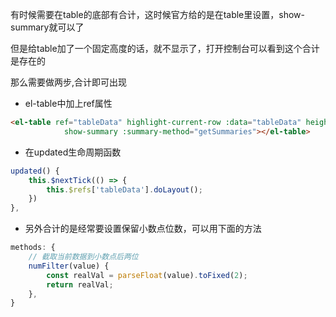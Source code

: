 

有时候需要在table的底部有合计，这时候官方给的是在table里设置，show-summary就可以了

但是给table加了一个固定高度的话，就不显示了，打开控制台可以看到这个合计是存在的

那么需要做两步,合计即可出现



- el-table中加上ref属性

```html
<el-table ref="tableData" highlight-current-row :data="tableData" height="600" border style="width: 100%"
            show-summary :summary-method="getSummaries"></el-table>
```
- 在updated生命周期函数

```js
updated() {
	this.$nextTick(() => {
		this.$refs['tableData'].doLayout();
	})
},
```
- 另外合计的是经常要设置保留小数点位数，可以用下面的方法
```js
methods: {
	// 截取当前数据到小数点后两位    
	numFilter(value) {
		const realVal = parseFloat(value).toFixed(2);
		return realVal;
	},
}
```

